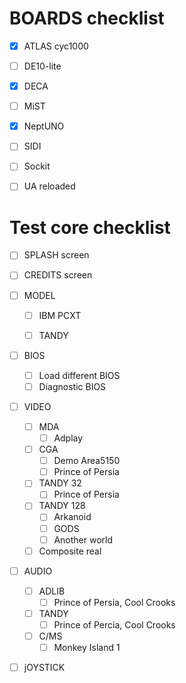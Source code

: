 # BOARDS checklist

- [x] ATLAS cyc1000

- [ ] DE10-lite

- [x] DECA

- [ ] MiST

- [x] NeptUNO

- [ ] SIDI

- [ ] Sockit

- [ ] UA reloaded

# Test core checklist

- [ ] SPLASH screen

- [ ] CREDITS screen

- [ ] MODEL

  - [ ] IBM PCXT

  - [ ] TANDY

- [ ] BIOS

  - [ ] Load different BIOS
  - [ ] Diagnostic BIOS

- [ ] VIDEO

  - [ ] MDA
    - [ ] Adplay
  - [ ] CGA
    - [ ] Demo Area5150
    - [ ] Prince of Persia
  - [ ] TANDY 32
    - [ ] Prince of Persia
  - [ ] TANDY 128
    - [ ] Arkanoid
    - [ ] GODS
    - [ ] Another world
  - [ ] Composite real

- [ ] AUDIO

  - [ ] ADLIB
    - [ ] Prince of Persia, Cool Crooks
  - [ ] TANDY
    - [ ] Prince of Percia, Cool Crooks
  - [ ] C/MS
    - [ ] Monkey Island 1

- [ ] jOYSTICK

  

